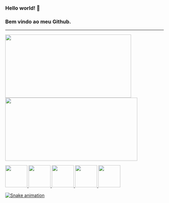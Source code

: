 ### Hello world! 👋
### Bem vindo ao meu Github.

<hr>

<div>
   <a href="https://github.com/hitalojacome/">
   <img width="400em" height="200" src="https://github-readme-stats.vercel.app/api?username=hitalojacome&theme=tokyonight&hide_border=false&include_all_commits=false&count_private=true"/>
   <img width="420em" height="200" src="https://github-readme-stats.vercel.app/api/top-langs/?username=hitalojacome&theme=tokyonight&hide_border=false&include_all_commits=false&count_private=true&layout=compact" />
 
 <br>
  
<img src="https://cdn.jsdelivr.net/gh/devicons/devicon/icons/python/python-original-wordmark.svg" width="70px"/> <img src="https://cdn.jsdelivr.net/gh/devicons/devicon/icons/html5/html5-original-wordmark.svg" width="70px" /> <img src="https://cdn.jsdelivr.net/gh/devicons/devicon/icons/css3/css3-original-wordmark.svg" width="70px"/> <img src="https://cdn.jsdelivr.net/gh/devicons/devicon/icons/javascript/javascript-original.svg" width="70px"/> <img src="https://cdn.jsdelivr.net/gh/devicons/devicon/icons/java/java-original-wordmark.svg" width="70px"/>

![Snake animation](https://hitalojacome/hitalojacome/blob/output/github-contribution-grid-snake.svg)
